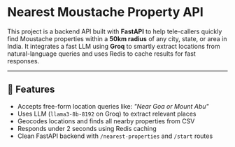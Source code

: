 # Nearest Moustache Property API

This project is a backend API built with **FastAPI** to help tele-callers quickly find Moustache properties within a **50km radius** of any city, state, or area in India. It integrates a fast LLM using **Groq** to smartly extract locations from natural-language queries and uses Redis to cache results for fast responses.

---

## 🚀 Features
- Accepts free-form location queries like: _"Near Goa or Mount Abu"_
- Uses LLM (`llama3-8b-8192` on Groq) to extract relevant places
- Geocodes locations and finds all nearby properties from CSV
- Responds under 2 seconds using Redis caching
- Clean FastAPI backend with `/nearest-properties` and `/start` routes
